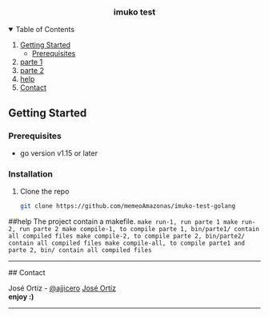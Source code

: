   <h3 align="center">imuko test</h3>


<details open="open">
  <summary>Table of Contents</summary>
  <ol>
    <li>
      <a href="#getting-started">Getting Started</a>
      <ul>
        <li><a href="#prerequisites">Prerequisites</a></li>
      </ul>
    </li>
    <li><a href="https://github.com/memeoAmazonas/imuko-test-golang/tree/master/parte1">parte 1</a></li>
    <li><a href="./parte2/README.md">parte 2</a></li>
    <li><a href="#help">help</a></li>
    <li><a href="#contact">Contact</a></li>
  </ol>
</details>



<!-- GETTING STARTED -->
## Getting Started

### Prerequisites

* go version   v1.15 or later

### Installation

1. Clone the repo
   ```sh
   git clone https://github.com/memeoAmazonas/imuko-test-golang
   ```
   
<!-- help -->
##help
    The project contain a makefile.
    ```
        make run-1, run parte 1
        make run-2, run parte 2
        make compile-1, to compile parte 1, bin/parte1/ contain all compiled files
        make compile-2, to compile parte 2, bin/parte2/ contain all compiled files
        make compile-all, to compile parte1 and parte 2, bin/ contain all compiled files
    ```
<hr />  
<!-- CONTACT -->
## Contact

José Ortíz - [@ajjicero](https://twitter.com/ajjicero) 
<a href="mailto:jose.g.ortiz.t@gmail.com" target="_blank">José Ortíz</a>
<br>
<b>
enjoy :)
</b>
<hr>